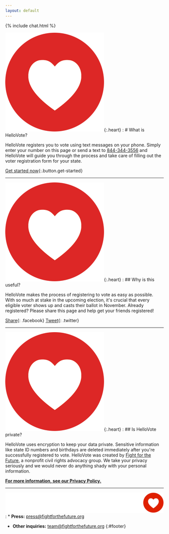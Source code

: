 ```yaml
---
layout: default
---
```

{% include chat.html %}

![](/images/heart.png){:.heart}
: # What is HelloVote?

  HelloVote registers you to vote using text messages on your phone. Simply enter
  your number on this page or send a text to [844-344-3556](sms://18443443556) and
  HelloVote will guide you through the process and take care of filling out the
  voter registration form for your state.

  [Get started now](#){:.button.get-started}

---

![](/images/heart.png){:.heart}
: ## Why is this useful?

  HelloVote makes the process of registering to vote as easy as possible.
  With so much at stake in the upcoming election, it's crucial that every eligible
  voter shows up and casts their ballot in November. Already registered? Please
  share this page and help get your friends registered!

  [Share](https://www.facebook.com/sharer/sharer.php?u=http://www.hellovote.org){: .facebook}
  [Tweet](https://twitter.com/intent/tweet?text=http%3A%2F%2Fwww.hellovote.org){: .twitter}

---

![](/images/heart.png){:.heart}
: ## Is HelloVote private?

  HelloVote uses encryption to keep your data private. Sensitive information
  like state ID numbers and birthdays are deleted immediately after you're
  successfully registered to vote. HelloVote was created by
  [Fight for the Future](https://www.fightforthefuture.org), a nonprofit civil
  rights advocacy group. We take your privacy seriously and we would never do
  anything shady with your personal information.

  **[For more information, see our Privacy Policy.](https://www.fightforthefuture.org/privacy)**

---

![](/images/fftf-footer-logo.png)
: * **Press:** [press@fightforthefuture.org](mailto:press@fightforthefuture.org)

  * **Other inquiries:** [team@fightforthefuture.org](mailto:team@fightforthefuture.org)
{:#footer}
